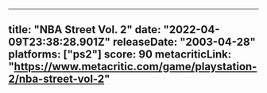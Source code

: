 
---
title: "NBA Street Vol. 2"
date: "2022-04-09T23:38:28.901Z"
releaseDate: "2003-04-28"
platforms: ["ps2"]
score: 90
metacriticLink: "https://www.metacritic.com/game/playstation-2/nba-street-vol-2"
---

